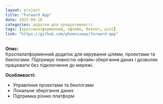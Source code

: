 ```yaml
---
layout: project
title: "Forward App"
date: 2025-09-10
categories: додатки для продуктивності
tags: [кроспалатформенний, офлайн, беклог, цілі]
link: "https://github.com/phoenixway/forward-app"
---
```


**Опис:**  
Кроспалатформенний додаток для керування цілями, проектами та беклогами. Підтримує повністю офлайн-зберігання даних і дозволяє працювати без підключення до мережі.  

**Особливості:**  
- Управління проектами та беклогами  
- Локальне зберігання даних  
- Підтримка різних платформ